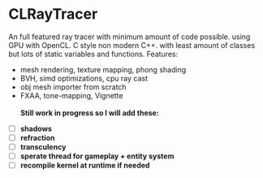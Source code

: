 # CLRayTracer
An full featured ray tracer with minimum amount of code possible. using GPU with OpenCL.
C style non modern C++. with least amount of classes but lots of static variables and functions.
Features:
* mesh rendering, texture mapping, phong shading
* BVH, simd optimizations, cpu ray cast
* obj mesh importer from scratch
* FXAA, tone-mapping, Vignette  
<br/> <b/>Still work in progress so I will add these:
- [ ] shadows
- [ ] refraction
- [ ] transculency
- [ ] sperate thread for gameplay + entity system
- [ ] recompile kernel at runtime if needed
